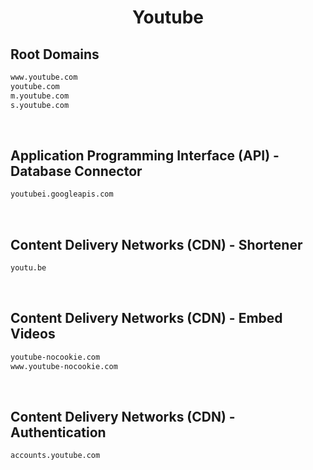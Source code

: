 


<h1 align="center">Youtube</h1>  


## Root Domains


```html
www.youtube.com
youtube.com
m.youtube.com
s.youtube.com
```  

<br>

## Application Programming Interface (API) - Database Connector


```html
youtubei.googleapis.com
```  

<br>

## Content Delivery Networks (CDN) - Shortener


```html
youtu.be
```  

<br>

## Content Delivery Networks (CDN) - Embed Videos


```html
youtube-nocookie.com
www.youtube-nocookie.com
```  

<br>

## Content Delivery Networks (CDN) - Authentication


```html
accounts.youtube.com
```  

<br>
